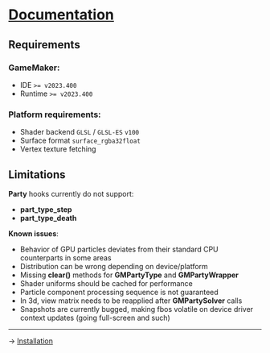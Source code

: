 ﻿# [Documentation](../documentation.md)
## Requirements
### GameMaker:
- IDE `>= v2023.400`
- Runtime `>= v2023.400`

### Platform requirements:
- Shader backend `GLSL` / `GLSL-ES` `v100`
- Surface format `surface_rgba32float`
- Vertex texture fetching

## Limitations
**Party** hooks currently do not support:
- **part_type_step**
- **part_type_death**

**Known issues**:
- Behavior of GPU particles deviates from their standard CPU counterparts in some areas
- Distribution can be wrong depending on device/platform
- Missing **clear()** methods for **GMPartyType** and **GMPartyWrapper**
- Shader uniforms should be cached for performance
- Particle component processing sequence is not guaranteed
- In 3d, view matrix needs to be reapplied after **GMPartySolver** calls
- Snapshots are currently bugged, making fbos volatile on device driver context updates (going full-screen and such)

---
-> [Installation](installation.md)

